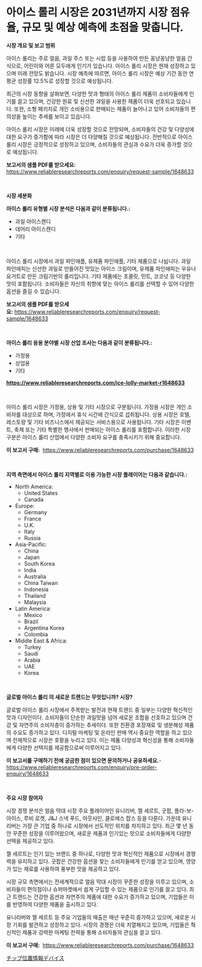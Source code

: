 <p><h1>아이스 롤리 시장은 2031년까지 시장 점유율, 규모 및 예상 예측에 초점을 맞춥니다.</h1></p><p><strong>시장 개요 및 보고 범위</strong></p>
<p><p>아이스 롤리는 주로 얼음, 과일 주스 또는 시럽 등을 사용하여 만든 꽁냥꽁냥한 얼음 간식으로, 어린이와 어른 모두에게 인기가 있습니다. 아이스 롤리 시장은 현재 성장하고 있으며 미래 전망도 밝습니다. 시장 예측에 따르면, 아이스 롤리 시장은 예상 기간 동안 연평균 성장률 12.5%로 성장할 것으로 예상됩니다.</p><p>최근의 시장 동향을 살펴보면, 다양한 맛과 형태의 아이스 롤리 제품이 소비자들에게 인기를 끌고 있으며, 건강한 원료 및 신선한 과일을 사용한 제품이 더욱 선호되고 있습니다. 또한, 소형 패키지로 개인 소비용으로 판매되는 제품이 늘어나고 있어 소비자들의 편의성을 높이는 추세를 보이고 있습니다.</p><p>아이스 롤리 시장은 미래에 더욱 성장할 것으로 전망되며, 소비자들의 건강 및 다양성에 대한 요구가 증가함에 따라 시장은 더 다양해질 것으로 예상됩니다. 전반적으로 아이스 롤리 시장은 긍정적으로 성장하고 있으며, 소비자들의 관심과 수요가 더욱 증가할 것으로 예상됩니다.</p></p>
<p><strong>보고서의 샘플 PDF를 받으세요:</strong> <a href="https://www.reliableresearchreports.com/enquiry/request-sample/1648633">https://www.reliableresearchreports.com/enquiry/request-sample/1648633</a></p>
<p>&nbsp;</p>
<p><strong>시장 세분화</strong></p>
<p><strong>아이스 롤리 유형별 시장 분석은 다음과 같이 분류됩니다.:</strong></p>
<p><ul><li>과일 아이스캔디</li><li>데어리 아이스캔디</li><li>기타</li></ul></p>
<p>&nbsp;</p>
<p><p>아이스 롤리 시장에서 과일 파인애플, 유제품 파인애플, 기타 제품으로 나뉩니다. 과일 파인애피는 신선한 과일로 만들어진 맛있는 아이스 크림이며, 유제품 파인애피는 우유나 요거트로 만든 크림기반의 롤리입니다. 기타 제품에는 초콜릿, 민트, 코코넛 등 다양한 맛이 포함됩니다. 소비자들은 자신의 취향에 맞는 아이스 롤리를 선택할 수 있어 다양한 옵션을 즐길 수 있습니다.</p></p>
<p><strong>보고서의 샘플 PDF를 받으세요:</strong>&nbsp;<a href="https://www.reliableresearchreports.com/enquiry/request-sample/1648633">https://www.reliableresearchreports.com/enquiry/request-sample/1648633</a></p>
<p>&nbsp;</p>
<p><strong> 아이스 롤리 응용 분야별 시장 산업 조사는 다음과 같이 분류됩니다.:</strong></p>
<p><ul><li>가정용</li><li>상업용</li><li>기타</li></ul></p>
<p><strong><a href="https://www.reliableresearchreports.com/ice-lolly-market-r1648633">https://www.reliableresearchreports.com/ice-lolly-market-r1648633</a></strong></p>
<p>&nbsp;</p>
<p><p>아이스 롤리 시장은 가정용, 상용 및 기타 시장으로 구분됩니다. 가정용 시장은 개인 소비자를 대상으로 하며, 가정에서 휴식 시간에 간식으로 섭취됩니다. 상용 시장은 호텔, 레스토랑 및 기타 비즈니스에서 제공되는 서비스용으로 사용됩니다. 기타 시장은 이벤트, 축제 또는 기타 특별한 행사에서 판매되는 아이스 롤리를 포함합니다. 이러한 시장 구분은 아이스 롤리 산업에서 다양한 소비자 요구를 충족시키기 위해 중요합니다.</p></p>
<p><strong>이 보고서 구매:</strong>&nbsp; <a href="https://www.reliableresearchreports.com/purchase/1648633">https://www.reliableresearchreports.com/purchase/1648633</a></p>
<p>&nbsp;</p>
<p><strong>지역 측면에서 아이스 롤리 지역별로 이용 가능한 시장 플레이어는 다음과 같습니다.:</strong></p>
<p><ul>
    <li>
        North America:
        <ul>
            <li>United States</li>
            <li>Canada</li>
        </ul>
    </li>
    <li>
        Europe:
        <ul>
            <li>Germany</li>
            <li>France</li>
            <li>U.K.</li>
            <li>Italy</li>
            <li>Russia</li>
        </ul>
    </li>
    <li>
        Asia-Pacific:
        <ul>
            <li>China</li>
            <li>Japan</li>
            <li>South Korea</li>
            <li>India</li>
            <li>Australia</li>
            <li>China Taiwan</li>
            <li>Indonesia</li>
            <li>Thailand</li>
            <li>Malaysia</li>
        </ul>
    </li>
    <li>
        Latin America:
        <ul>
            <li>Mexico</li>
            <li>Brazil</li>
            <li>Argentina Korea</li>
            <li>Colombia</li>
        </ul>
    </li>
    <li>
        Middle East & Africa:
        <ul>
            <li>Turkey</li>
            <li>Saudi</li>
            <li>Arabia</li>
            <li>UAE</li>
            <li>Korea</li>
        </ul>
    </li>
    </ul></p>
<p>&nbsp;</p>
<p><strong>글로벌 아이스 롤리 의 새로운 트렌드는 무엇입니까? 시장?</strong></p>
<p><p>글로벌 아이스 롤리 시장에서 주목받는 발전과 현재 트렌드 중 일부는 다양한 혁신적인 맛과 디자인이다. 소비자들이 단순한 과일맛을 넘어 새로운 조합을 선호하고 있으며 건강 및 자연주의 소비자층이 증가하는 추세이다. 또한 친환경 포장재료 및 생분해성 제품의 수요도 증가하고 있다. 디지털 마케팅 및 온라인 판매 역시 중요한 역할을 하고 있으며 전체적으로 시장은 호황을 누리고 있다. 이는 제품 다양성과 혁신성을 통해 소비자들에게 다양한 선택지를 제공함으로써 이루어지고 있다.</p></p>
<p><strong>이 보고서를 구매하기 전에 궁금한 점이 있으면 문의하거나 공유하세요.</strong>- <a href="https://www.reliableresearchreports.com/enquiry/pre-order-enquiry/1648633">https://www.reliableresearchreports.com/enquiry/pre-order-enquiry/1648633</a></p>
<p>&nbsp;</p>
<p><strong>주요 시장 참여자</strong></p>
<p><p>시장 경쟁 분석은 얼음 막대 시장 주요 플레이어인 유니리버, 젤 세르트, 굿팝, 플라-보-아이스, 루비 로켓, J&J 스낵 푸드, 아웃샤인, 클로에스 팝스 등을 다룬다. 가운데 유니리버는 가장 큰 기업 중 하나로 시장에서 선도적인 위치를 차지하고 있다. 최근 몇 년 동안 꾸준한 성장을 이루어왔으며, 새로운 제품과 인기있는 맛으로 소비자들에게 다양한 선택을 제공하고 있다.</p><p>젤 세르트는 인기 있는 브랜드 중 하나로, 다양한 맛과 혁신적인 제품으로 시장에서 경쟁력을 유지하고 있다. 굿팝은 건강한 옵션을 찾는 소비자들에게 인기를 얻고 있으며, 영양가 있는 재료를 사용하여 풍부한 맛을 제공하고 있다.</p><p>시장 규모 측면에서는 전세계적으로 얼음 막대 시장이 꾸준한 성장을 이루고 있으며, 소비자들이 편의점이나 슈퍼마켓에서 쉽게 구입할 수 있는 제품으로 인기를 끌고 있다. 최근 트렌드는 건강한 옵션과 자연주의 제품에 대한 수요가 증가하고 있으며, 기업들은 이를 반영하여 다양한 제품을 출시하고 있다.</p><p>유니리버와 젤 세르트 등 주요 기업들의 매출은 매년 꾸준히 증가하고 있으며, 새로운 시장 기회를 발견하고 성장하고 있다. 시장의 경쟁은 더욱 치열해지고 있으며, 기업들은 혁신적인 제품과 강력한 마케팅 전략을 통해 소비자들의 관심을 끌고 있다.</p></p>
<p><strong>이 보고서 구매:</strong>&nbsp;&nbsp;<a href="https://www.reliableresearchreports.com/purchase/1648633">https://www.reliableresearchreports.com/purchase/1648633</a></p>
<p><p><a href="https://github.com/oafhukehf4709715/Market-Research-Report-List-1/blob/main/176309127548.md">チップ位置情報デバイス</a></p></p>